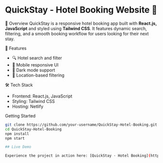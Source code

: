 # QuickStay - Hotel Booking Website 🏨

📌 Overview
QuickStay is a responsive hotel booking app built with **React.js, JavaScript** and styled using **Tailwind CSS**. It features dynamic search, filtering, and a smooth booking workflow for users looking for their next stay.

🚀 Features
- 🔍 Hotel search and filter
- 📱 Mobile responsive UI
- 🌙 Dark mode support
- 📍 Location-based filtering

🛠️ Tech Stack
- Frontend: React.js, JavaScript 
- Styling: Tailwind CSS
- Hosting: Netlify

Getting Started
```bash
git clone https://github.com/your-username/QuickStay-Hotel-Booking.git
cd QuickStay-Hotel-Booking
npm install
npm start

## Live Demo

Experience the project in action here: [QuickStay · Hotel Booking](https://hotelbooking-quickstay.netlify.app/)

